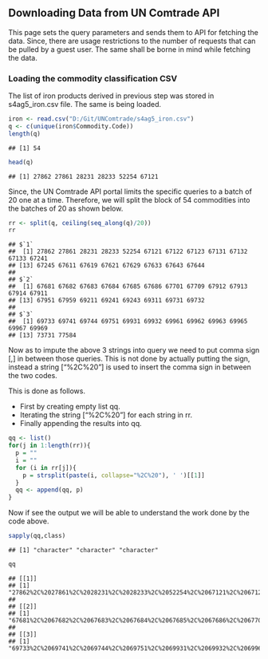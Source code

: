 Downloading Data from UN Comtrade API
-------------------------------------

This page sets the query parameters and sends them to API for fetching
the data. Since, there are usage restrictions to the number of requests
that can be pulled by a guest user. The same shall be borne in mind
while fetching the data.

### Loading the commodity classification CSV

The list of iron products derived in previous step was stored in
s4ag5\_iron.csv file. The same is being loaded.

``` r
iron <- read.csv("D:/Git/UNComtrade/s4ag5_iron.csv")
q <- c(unique(iron$Commodity.Code))
length(q)
```

    ## [1] 54

``` r
head(q)
```

    ## [1] 27862 27861 28231 28233 52254 67121

Since, the UN Comtrade API portal limits the specific queries to a batch
of 20 one at a time. Therefore, we will split the block of 54
commodities into the batches of 20 as shown below.

``` r
rr <- split(q, ceiling(seq_along(q)/20))
rr
```

    ## $`1`
    ##  [1] 27862 27861 28231 28233 52254 67121 67122 67123 67131 67132 67133 67241
    ## [13] 67245 67611 67619 67621 67629 67633 67643 67644
    ## 
    ## $`2`
    ##  [1] 67681 67682 67683 67684 67685 67686 67701 67709 67912 67913 67914 67911
    ## [13] 67951 67959 69211 69241 69243 69311 69731 69732
    ## 
    ## $`3`
    ##  [1] 69733 69741 69744 69751 69931 69932 69961 69962 69963 69965 69967 69969
    ## [13] 73731 77584

Now as to impute the above 3 strings into query we need to put comma
sign \[,\] in between those queries. This is not done by actually
putting the sign, instead a string \[“%2C%20”\] is used to insert the
comma sign in between the two codes.

This is done as follows.

-   First by creating empty list qq.
-   Iterating the string \[“%2C%20”\] for each string in rr.
-   Finally appending the results into qq.

``` r
qq <- list()
for(j in 1:length(rr)){
  p = ""
  i = ""
  for (i in rr[j]){
    p = strsplit(paste(i, collapse="%2C%20"), ' ')[[1]]
  }
  qq <- append(qq, p)
}
```

Now if see the output we will be able to understand the work done by the
code above.

``` r
sapply(qq,class)
```

    ## [1] "character" "character" "character"

``` r
qq
```

    ## [[1]]
    ## [1] "27862%2C%2027861%2C%2028231%2C%2028233%2C%2052254%2C%2067121%2C%2067122%2C%2067123%2C%2067131%2C%2067132%2C%2067133%2C%2067241%2C%2067245%2C%2067611%2C%2067619%2C%2067621%2C%2067629%2C%2067633%2C%2067643%2C%2067644"
    ## 
    ## [[2]]
    ## [1] "67681%2C%2067682%2C%2067683%2C%2067684%2C%2067685%2C%2067686%2C%2067701%2C%2067709%2C%2067912%2C%2067913%2C%2067914%2C%2067911%2C%2067951%2C%2067959%2C%2069211%2C%2069241%2C%2069243%2C%2069311%2C%2069731%2C%2069732"
    ## 
    ## [[3]]
    ## [1] "69733%2C%2069741%2C%2069744%2C%2069751%2C%2069931%2C%2069932%2C%2069961%2C%2069962%2C%2069963%2C%2069965%2C%2069967%2C%2069969%2C%2073731%2C%2077584"
